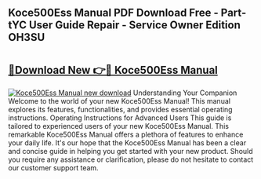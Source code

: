 ## Koce500Ess Manual PDF Download Free - Part-tYC User Guide Repair - Service Owner Edition OH3SU

# <h2><a href="http://bc1679.oget.top/?id=Koce500Ess+Manual">🔗Download New 👉🔴 Koce500Ess Manual</a></h2>

[![Koce500Ess Manual new download](https://i.imgur.com/5g1atiW.png)](http://bc1679.oget.top/?id=Koce500Ess+Manual)
Understanding Your Companion Welcome to the world of your new Koce500Ess Manual! This manual explores its features, functionalities, and provides essential operating instructions. Operating Instructions for Advanced Users This guide is tailored to experienced users of your new Koce500Ess Manual. This remarkable Koce500Ess Manual offers a plethora of features to enhance your daily life. It's our hope that the Koce500Ess Manual has been a clear and concise guide in helping you get started with your new product. Should you require any assistance or clarification, please do not hesitate to contact our customer support team.
